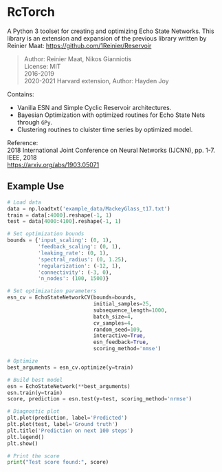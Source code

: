 RcTorch
=========
A Python 3 toolset for creating and optimizing Echo State Networks. 
This library is an extension and expansion of the previous library written by Reinier Maat: https://github.com/1Reinier/Reservoir

>Author: Reinier Maat, Nikos Gianniotis  
>License: MIT  
>2016-2019  
>2020-2021 Harvard extension, Author: Hayden Joy

Contains:
- Vanilla ESN and Simple Cyclic Reservoir architectures.
- Bayesian Optimization with optimized routines for Echo State Nets through `GPy`.
- Clustering routines to cluister time series by optimized model.

Reference:  
2018 International Joint Conference on Neural Networks (IJCNN), pp. 1-7. IEEE, 2018  
https://arxiv.org/abs/1903.05071

## Example Use
```python
# Load data
data = np.loadtxt('example_data/MackeyGlass_t17.txt')
train = data[:4000].reshape(-1, 1)
test = data[4000:4100].reshape(-1, 1)

# Set optimization bounds
bounds = {'input_scaling': (0, 1),
          'feedback_scaling': (0, 1),
          'leaking_rate': (0, 1),
          'spectral_radius': (0, 1.25),
          'regularization': (-12, 1),
          'connectivity': (-3, 0),
          'n_nodes': (100, 1500)}

# Set optimization parameters
esn_cv = EchoStateNetworkCV(bounds=bounds,
                            initial_samples=25,
                            subsequence_length=1000,
                            batch_size=4,
                            cv_samples=4,
                            random_seed=109,
                            interactive=True,
                            esn_feedback=True,
                            scoring_method='nmse')

# Optimize
best_arguments = esn_cv.optimize(y=train)

# Build best model
esn = EchoStateNetwork(**best_arguments)
esn.train(y=train)
score, prediction = esn.test(y=test, scoring_method='nrmse')

# Diagnostic plot
plt.plot(prediction, label='Predicted')
plt.plot(test, label='Ground truth')
plt.title('Prediction on next 100 steps')
plt.legend()
plt.show()

# Print the score
print("Test score found:", score)

```

